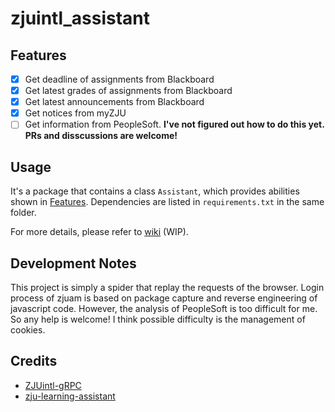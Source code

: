# zjuintl_assistant

## Features

- [x] Get deadline of assignments from Blackboard
- [x] Get latest grades of assignments from Blackboard
- [x] Get latest announcements from Blackboard
- [x] Get notices from myZJU
- [ ] Get information from PeopleSoft. **I've not figured out how to do this yet. PRs and disscussions are welcome!**

## Usage

It's a package that contains a class `Assistant`, which provides abilities shown in [Features](#features). Dependencies are listed in `requirements.txt` in the same folder.

For more details, please refer to [wiki](https://github.com/ZJUIntl-share/zjuintl_assistant/wiki) (WIP).

## Development Notes

This project is simply a spider that replay the requests of the browser. Login process of zjuam is based on package capture and reverse engineering of javascript code. However, the analysis of PeopleSoft is too difficult for me. So any help is welcome! I think possible difficulty is the management of cookies.

## Credits

- [ZJUintl-gRPC](https://github.com/QSCTech/ZJUintl-gRPC)
- [zju-learning-assistant](https://github.com/PeiPei233/zju-learning-assistant)
